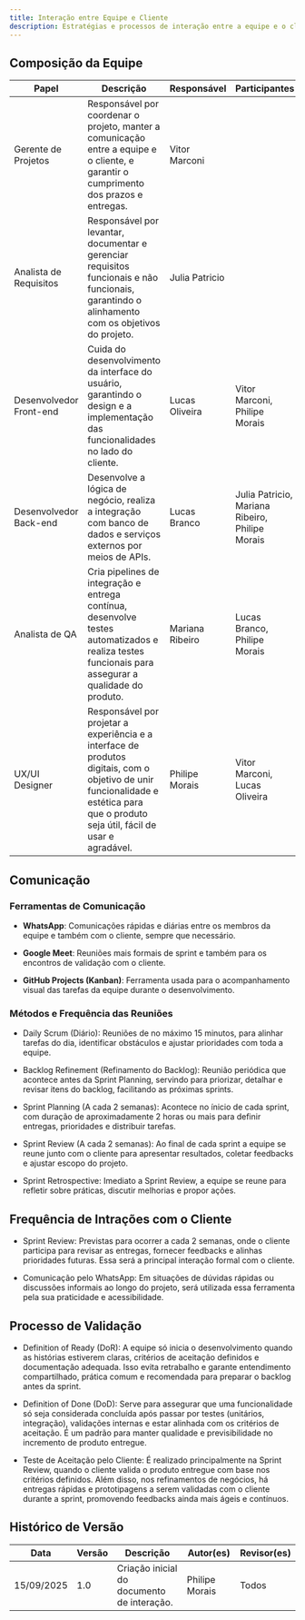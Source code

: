 ```yaml
---
title: Interação entre Equipe e Cliente
description: Estratégias e processos de interação entre a equipe e o cliente.
---
```


## Composição da Equipe

| Papel                   | Descrição                                                                                                                                                                            | Responsável     | Participantes                                   |
|-------------------------|--------------------------------------------------------------------------------------------------------------------------------------------------------------------------------------|-----------------|-------------------------------------------------|
| Gerente de Projetos     | Responsável por coordenar o projeto, manter a comunicação entre a equipe e o cliente, e garantir o cumprimento dos prazos e entregas.                                                | Vitor Marconi   |                                                 |
| Analista de Requisitos  | Responsável por levantar, documentar e gerenciar requisitos funcionais e não funcionais, garantindo o alinhamento com os objetivos do projeto.                                       | Julia Patricio  |                                                 |
| Desenvolvedor Front-end | Cuida do desenvolvimento da interface do usuário, garantindo o design e a implementação das funcionalidades no lado do cliente.                                                      | Lucas Oliveira  | Vitor Marconi, Philipe Morais                   |
| Desenvolvedor Back-end  | Desenvolve a lógica de negócio, realiza a integração com banco de dados e serviços externos por meios de APIs.                                                                       | Lucas Branco    | Julia Patricio, Mariana Ribeiro, Philipe Morais |
| Analista de QA          | Cria pipelines de integração e entrega contínua, desenvolve testes automatizados e realiza testes funcionais para assegurar a qualidade do produto.                                  | Mariana Ribeiro | Lucas Branco, Philipe Morais                    |
| UX/UI Designer          | Responsável por projetar a experiência e a interface de produtos digitais, com o objetivo de unir funcionalidade e estética para que o produto seja útil, fácil de usar e agradável. | Philipe Morais  | Vitor Marconi, Lucas Oliveira                   |

## Comunicação

### Ferramentas de Comunicação

- **WhatsApp**: Comunicações rápidas e diárias entre os membros
da equipe e também com o cliente, sempre que necessário.

- **Google Meet**: Reuniões mais formais de sprint e também para os
encontros de validação com o cliente.

- **GitHub Projects (Kanban)**: Ferramenta usada para o acompanhamento visual
das tarefas da equipe durante o desenvolvimento.

### Métodos e Frequência das Reuniões

- Daily Scrum (Diário): Reuniões de no máximo 15 minutos, para alinhar tarefas do dia, identificar obstáculos e ajustar prioridades com toda a equipe.

- Backlog Refinement (Refinamento do Backlog): Reunião periódica que acontece antes da Sprint Planning, servindo para priorizar, detalhar e revisar itens do backlog, facilitando as próximas sprints.

- Sprint Planning (A cada 2 semanas): Acontece no ínicio de cada sprint, com duração de aproximadamente 2 horas ou mais para definir entregas, prioridades e distribuir tarefas.

- Sprint Review (A cada 2 semanas): Ao final de cada sprint a equipe se reune junto com o cliente para apresentar resultados, coletar feedbacks e ajustar escopo do projeto.

- Sprint Retrospective: Imediato a Sprint Review, a equipe se reune para refletir sobre práticas, discutir melhorias e propor ações.

## Frequência de Intrações com o Cliente

- Sprint Review: Previstas para ocorrer a cada 2 semanas, onde o cliente participa para revisar as entregas, fornecer feedbacks e alinhas prioridades futuras. Essa será a principal interação formal com o cliente.

- Comunicação pelo WhatsApp: Em situações de dúvidas rápidas ou discussões informais ao longo do projeto, será utilizada essa ferramenta pela sua praticidade e acessibilidade.

## Processo de Validação

- Definition of Ready (DoR): A equipe só inicia o desenvolvimento quando as histórias estiverem claras, critérios de aceitação definidos e documentação adequada. Isso evita retrabalho e garante entendimento compartilhado, prática comum e recomendada para preparar o backlog antes da sprint.

- Definition of Done (DoD): Serve para assegurar que uma funcionalidade só seja considerada concluída após passar por testes (unitários, integração), validações internas e estar alinhada com os critérios de aceitação. É um padrão para manter qualidade e previsibilidade no incremento de produto entregue.

- Teste de Aceitação pelo Cliente: É realizado principalmente na Sprint Review, quando o cliente valida o produto entregue com base nos critérios definidos. Além disso, nos refinamentos de negócios, há entregas rápidas e prototipagens a serem validadas com o cliente durante a sprint, promovendo feedbacks ainda mais ágeis e contínuos.

## Histórico de Versão

| Data | Versão | Descrição | Autor(es) | Revisor(es) |
|------|--------|-----------|-----------|-------------|
| 15/09/2025 | 1.0 | Criação inicial do documento de interação. | Philipe Morais | Todos |
